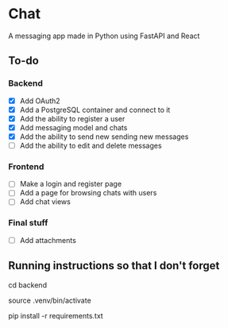 # Chat

A messaging app made in Python using FastAPI and React

## To-do
### Backend
- [x] Add OAuth2
- [x] Add a PostgreSQL container and connect to it
- [x] Add the ability to register a user
- [x] Add messaging model and chats
- [x] Add the ability to send new sending new messages
- [ ] Add the ability to edit and delete messages

### Frontend
- [ ] Make a login and register page
- [ ] Add a page for browsing chats with users
- [ ] Add chat views

### Final stuff
- [ ] Add attachments


## Running instructions so that I don't forget
cd backend

source .venv/bin/activate

pip install -r requirements.txt
